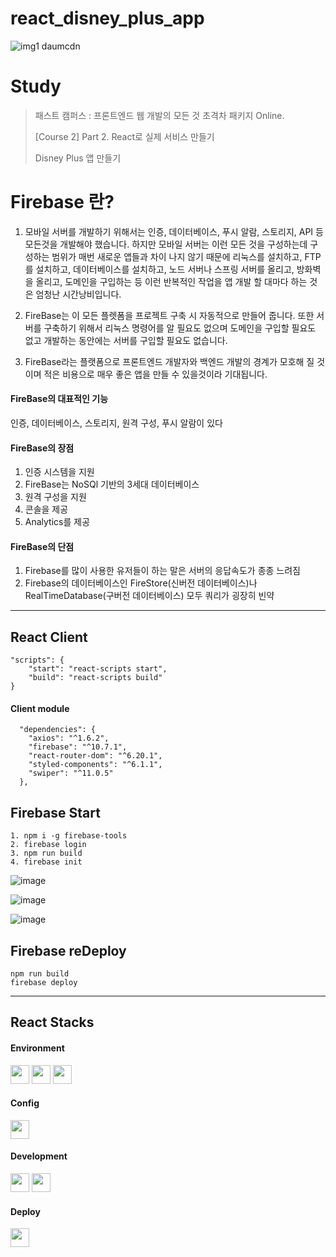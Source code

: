 # react_disney_plus_app

![img1 daumcdn](https://github.com/mihye0924/react_context_app/assets/71968785/2570e3a5-ee43-42fb-86b8-da357be02d14) 


# Study
> 패스트 캠퍼스 : 프론트엔드 웹 개발의 모든 것 초격차 패키지 Online.
>
> [Course 2] Part 2. React로 실제 서비스 만들기
> 
> Disney Plus 앱 만들기

# Firebase 란? 

1. 모바일 서버를 개발하기 위해서는 인증, 데이터베이스, 푸시 알람, 스토리지, API 등 모든것을 개발해야 했습니다. 하지만 모바일 서버는 이런 모든 것을 구성하는데 구성하는 범위가 매번 새로운 앱들과 차이 나지 않기 때문에 리눅스를 설치하고, FTP를 설치하고, 데이터베이스를 설치하고, 노드 서버나 스프링 서버를 올리고, 방화벽을 올리고, 도메인을 구입하는 등 이런 반복적인 작업을 앱 개발 할 대마다 하는 것은 엄청난 시간낭비입니다.

2. FireBase는 이 모든 플렛폼을 프로젝트 구축 시 자동적으로 만들어 줍니다. 또한 서버를 구축하기 위해서 리눅스 명령어를 알 필요도 없으며 도메인을 구입할 필요도 없고 개발하는 동안에는 서버를 구입할 필요도 없습니다. 

3. FireBase라는 플랫폼으로 프론트엔드 개발자와 백엔드 개발의 경계가 모호해 질 것이며 적은 비용으로 매우 좋은 앱을 만들 수 있을것이라 기대됩니다.


#### FireBase의 대표적인 기능
인증, 데이터베이스, 스토리지, 원격 구성, 푸시 알람이 있다


#### FireBase의 장점
1) 인증 시스템을 지원
2) FireBase는 NoSQl 기반의 3세대 데이터베이스
3) 원격 구성을 지원
4) 콘솔을 제공
5) Analytics를 제공


#### FireBase의 단점
1) Firebase를 많이 사용한 유저들이 하는 말은 서버의 응답속도가 종종 느려짐
2) Firebase의 데이터베이스인 FireStore(신버전 데이터베이스)나 RealTimeDatabase(구버전 데이터베이스) 모두 쿼리가 굉장히 빈약


------------

## React Client
```
"scripts": {
    "start": "react-scripts start",
    "build": "react-scripts build"
}
````

#### Client module
```
  "dependencies": { 
    "axios": "^1.6.2",
    "firebase": "^10.7.1",  
    "react-router-dom": "^6.20.1",  
    "styled-components": "^6.1.1",
    "swiper": "^11.0.5"
  },
```

## Firebase Start
```
1. npm i -g firebase-tools
2. firebase login 
3. npm run build  
4. firebase init
```

![image](https://github.com/mihye0924/react_disney_plus_app/assets/71968785/af020434-791c-4ff0-99f3-184d5aeb1e01)

![image](https://github.com/mihye0924/react_disney_plus_app/assets/71968785/ddf84abc-e510-46b6-833b-8acb1cc4a826)

 ![image](https://github.com/mihye0924/react_disney_plus_app/assets/71968785/d6d2f144-98aa-4961-862d-94836f343d1d)

## Firebase reDeploy
```
npm run build
firebase deploy
```

------------
 
## React Stacks

#### Environment   
<img src="https://github.com/mihye0924/react_context_app/assets/71968785/6e825b86-c259-48c2-a272-4286e74d9798" width="30">
<img src="https://github.com/mihye0924/react_context_app/assets/71968785/557f00bf-2f5f-4bc9-9d63-10565250d6f9" width="30">
<img src="https://github.com/mihye0924/react_context_app/assets/71968785/64f67e8b-759f-4063-a3bc-29dc3918e44b" width="30">

#### Config
<img src="https://github.com/mihye0924/react_context_app/assets/71968785/64725c2b-af8d-4891-9ef1-f1068d1fd019" width="30">

#### Development
<img src="https://github.com/mihye0924/react_context_app/assets/71968785/d9784930-b259-4f5f-a941-568068f1d73d" width="30"> 
<img src="https://github.com/mihye0924/react_context_app/assets/71968785/4e1c1159-2dc7-421f-b247-f2d23a86c52f" width="30">

#### Deploy
<img src="https://github.com/mihye0924/react_disney_plus_app/assets/71968785/84f91610-17df-4716-97b7-75135d2f8d10" width="30">


